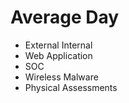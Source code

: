 # Average Day

- External Internal
- Web Application
- SOC
- Wireless Malware
- Physical Assessments
